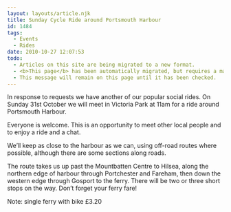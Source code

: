```yaml
---
layout: layouts/article.njk
title: Sunday Cycle Ride around Portsmouth Harbour
id: 1484
tags:
  - Events
  - Rides
date: 2010-10-27 12:07:53
todo:
  - Articles on this site are being migrated to a new format.
  - <b>This page</b> has been automatically migrated, but requires a manual check-&amp;-tune to ensure the format and links all work as expected.
  - This message will remain on this page until it has been checked.
---
```



In response to requests we have another of our popular social rides. On Sunday 31st October we will meet in Victoria Park at 11am for a ride around Portsmouth Harbour.

Everyone is welcome. This is an opportunity to meet other local people and to enjoy a ride and a chat.

We’ll keep as close to the harbour as we can, using off-road routes where possible, although there are some sections along roads.

The route takes us up past the Mountbatten Centre to Hilsea, along the northern edge of harbour through Portchester and Fareham, then down the western edge through Gosport to the ferry. There will be two or three short stops on the way. Don’t forget your ferry fare!

Note: single ferry with bike £3.20